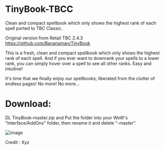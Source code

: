 # TinyBook-TBCC
Clean and compact spellbook which only shows the highest rank of each spell ported to TBC Classic.

Original version from Retail TBC 2.4.3
https://github.com/Bananaman/TinyBook

This is a fresh, clean and compact spellbook which only shows the highest rank of each spell. And if you ever want to downrank your spells to a lower rank, you can simply hover over a spell to see all other ranks. Easy and intuitive!

It's time that we finally enjoy our spellbooks; liberated from the clutter of endless pages! No more! No more...

# Download: 
DL TinyBook-master.zip and Put the folder into your WoW's "Interface/AddOns" folder, then rename it and delete "-master".


![image](https://user-images.githubusercontent.com/85767653/146598416-84e94916-30ae-4489-ad06-6a5383cb60b9.png)

Credit : Xyz
